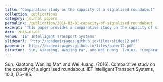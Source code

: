 ```yaml
---
title: "Comparative study on the capacity of a signalised roundabout"
collection: publications
category: journal papers
permalink: /publication/2016-03-01-capacity-of-signalised-roundabout
excerpt: 'This paper provides a comparative study on the capacity of signalized roundabouts.'
date: 2016-03-01
venue: 'IET Intelligent Transport Systems'
slidesurl: 'http://academicpages.github.io/files/slides12.pdf'
paperurl: 'http://academicpages.github.io/files/paper12.pdf'
citation: 'Sun, Xiaotong, Wanjing Ma*, and Wei Huang. (2016). "Comparative study on the capacity of a signalised roundabout." <i>IET Intelligent Transport Systems</i>, 10.3, 175-185.'
---
```

Sun, Xiaotong, Wanjing Ma*, and Wei Huang. (2016). Comparative study on the capacity of a signalised roundabout. IET Intelligent Transport Systems, 10.3, 175-185.
